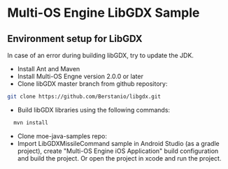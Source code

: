 Multi-OS Engine LibGDX Sample
===================================

Environment setup for LibGDX
----------------------------

In case of an error during building libGDX, try to update the JDK.

- Install Ant and Maven
- Install Multi-OS Engne version 2.0.0 or later
- Clone libGDX master branch from github repository:
``` sh
git clone https://github.com/Berstanio/libgdx.git
```
- Build libGDX libraries using the following commands:
``` sh
  mvn install
```
- Clone moe-java-samples repo:
- Import LibGDXMissileCommand sample in Android Studio (as a gradle project), create "Multi-OS Engine iOS Application" build configuration and build the project. Or open the project in xcode and run the project.